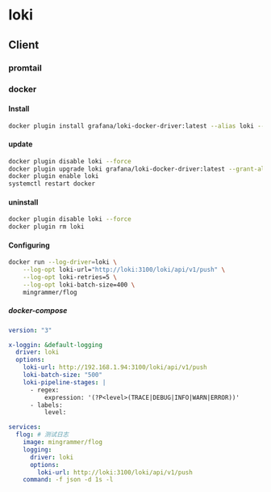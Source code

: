 # loki

## Client

### promtail



### docker

#### Install
```bash
docker plugin install grafana/loki-docker-driver:latest --alias loki --grant-all-permissions
```

#### update
```bash
docker plugin disable loki --force
docker plugin upgrade loki grafana/loki-docker-driver:latest --grant-all-permissions
docker plugin enable loki
systemctl restart docker
```

#### uninstall
```bash
docker plugin disable loki --force
docker plugin rm loki
```

####  Configuring
```bash
docker run --log-driver=loki \
    --log-opt loki-url="http://loki:3100/loki/api/v1/push" \
    --log-opt loki-retries=5 \
    --log-opt loki-batch-size=400 \
    mingrammer/flog
```

##### docker-compose
```yaml
version: "3"

x-loggin: &default-logging
  driver: loki
  options:
    loki-url: http://192.168.1.94:3100/loki/api/v1/push
    loki-batch-size: "500"
    loki-pipeline-stages: |
      - regex:
          expression: '(?P<level>(TRACE|DEBUG|INFO|WARN|ERROR))'
      - labels:
          level:

services:
  flog: # 测试日志
    image: mingrammer/flog
    logging:
      driver: loki
      options:
        loki-url: http://loki:3100/loki/api/v1/push
    command: -f json -d 1s -l
```
